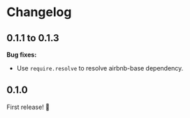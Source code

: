 # Changelog

## 0.1.1 to 0.1.3

**Bug fixes:**
- Use `require.resolve` to resolve airbnb-base dependency.

## 0.1.0

First release! :tada:
